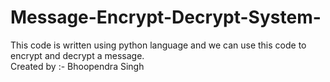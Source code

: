 # Message-Encrypt-Decrypt-System-
This code is written using python language and we can use this code to encrypt and decrypt a message.
<br>
Created by :- Bhoopendra Singh